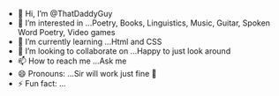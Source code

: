 - 👋 Hi, I’m @ThatDaddyGuy
- 👀 I’m interested in ...Poetry, Books, Linguistics, Music, Guitar, Spoken Word Poetry, Video games
- 🌱 I’m currently learning ...Html and CSS
- 💞️ I’m looking to collaborate on ...Happy to just look around
- 📫 How to reach me ...Ask me
- 😄 Pronouns: ...Sir will work just fine 🔑
- ⚡ Fun fact: ...

<!---
ThatDaddyGuy/ThatDaddyGuy is a ✨ special ✨ repository because its `README.md` (this file) appears on your GitHub profile.
You can click the Preview link to take a look at your changes.
--->
